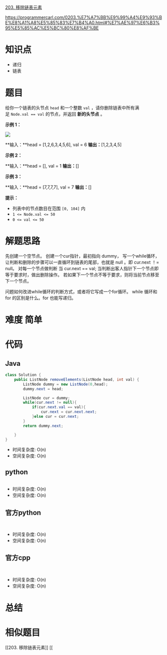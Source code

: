 
[203. 移除链表元素](https://leetcode.cn/problems/remove-linked-list-elements/)

https://programmercarl.com/0203.%E7%A7%BB%E9%99%A4%E9%93%BE%E8%A1%A8%E5%85%83%E7%B4%A0.html#%E7%AE%97%E6%B3%95%E5%85%AC%E5%BC%80%E8%AF%BE
# 知识点
- 递归
- 链表

# 题目

给你一个链表的头节点 `head` 和一个整数 `val` ，请你删除链表中所有满足 `Node.val == val` 的节点，并返回 **新的头节点** 。

**示例 1：**

![](https://assets.leetcode.com/uploads/2021/03/06/removelinked-list.jpg)

**输入：**head = [1,2,6,3,4,5,6], val = 6
**输出：**[1,2,3,4,5]

**示例 2：**

**输入：**head = [], val = 1
**输出：**[]

**示例 3：**

**输入：**head = [7,7,7,7], val = 7
**输出：**[]

**提示：**

- 列表中的节点数目在范围 `[0, 104]` 内
- `1 <= Node.val <= 50`
- `0 <= val <= 50`
# 解题思路
先创建一个空节点。
创建一个cur指针，最初指向 dummy，
写一个while循环，让判断和删除的步骤可以一直循环到链表的尾部，也就是 null 。即 cur.next ！= null。
对每一个节点做判断
当 cur.next == val; 当判断出客人指针下一个节点即等于要求时，做出删除操作。
若如果下一个节点不等于要求，则将当前节点移至下一个节点。

问题如何改进while循环的判断方式，或者将它写成一个for循环。
while 循环和 for 的区别是什么。for 也能写递归。


# 难度 简单


# 代码

## Java


```Java
class Solution {
    public ListNode removeElements(ListNode head, int val) {
        ListNode dummy = new ListNode(0,head);
        dummy.next = head;

        ListNode cur = dummy;
        while(cur.next != null){
            if(cur.next.val == val){
                cur.next = cur.next.next;
            }else cur = cur.next;
        }
        return dummy.next;

    }
}
```

- 时间复杂度: O(n) 
- 空间复杂度: O(n)

## python
```python


```
- 时间复杂度: O(n) 
- 空间复杂度: O(n)

## 官方python

```python



```
- 时间复杂度: O(n) 
- 空间复杂度: O(n)



## 官方cpp

```c



```
- 时间复杂度: O(n) 
- 空间复杂度: O(n)


# 总结



# 相似题目

[[203. 移除链表元素]]
[[
